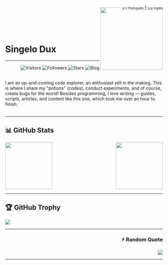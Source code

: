 <div align="right">
  <a href="https://github.com/SingeloDux" style="font-size: 10px; text-decoration: none;">🇵🇹 Português</a> | 
  <a href="https://github.com/SingeloDux/readme_en" style="font-size: 10px; text-decoration: none;">🇬🇧 Inglês</a>
</div>
<img align="right" width="200px" style="margin-top:-10px" src="https://i.imgur.com/QhN9tAc.png">
</br></br></br></br>
<h1 align="left">Singelo Dux </h1>

---

<div align="right">
  
  ![Visitors](https://hits.sh/github.com/SingeloDux.svg?style=flat-square&label=Visitors&color=blue&labelColor=black)
  ![Followers](https://img.shields.io/github/followers/SingeloDux?label=Followers&style=social)
  ![Stars](https://img.shields.io/github/stars/SingeloDux?style=social)
  ![Blog](https://img.shields.io/badge/Blog-SingeloDux-blue?style=flat&logo=blog)
  
</div>
</br>
I am an up-and-coming code explorer, an enthusiast still in the making. This is where I share my "potions" (codes), conduct experiments, and of course, create bugs for the world! Besides programming, I love writing — guides, scripts, articles, and content like this one, which took me over an hour to finish.
</br></br>

---

## 📊 GitHub Stats

<div style="display: flex; align-items: center; justify-content: space-between;">
  <img src="https://github-readme-stats.vercel.app/api?username=SingeloDux&show_icons=true&hide_title=true&count_private=true&hide=prs&theme=dark" style="height: 150px;" /> 
  <img src="https://github-readme-stats.vercel.app/api/top-langs/?username=SingeloDux&layout=compact&langs_count=6&theme=dark" style="height: 150px;" />
</div>

---

## 🏆 GitHub Trophy
![](https://github-profile-trophy.vercel.app/?username=SingeloDux&theme=radical&no-frame=false&no-bg=true&margin-w=4)

---
<div align="right">

### ⚡ Random Quote
![](https://quotes-github-readme.vercel.app/api?type=horizontal&theme=dark)

</div>

---
